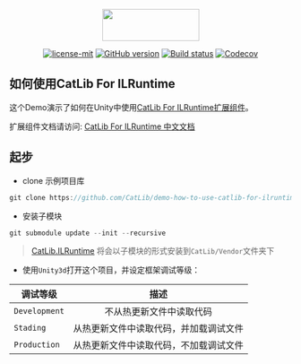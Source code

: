 <p align="center"><img width="173" height="57" src="http://catlib.io/imgs/logo-txt.png"></p>

<p align="center">
<a href="https://github.com/CatLib/CatLib/blob/master/LICENSE"><img src="https://img.shields.io/badge/license-MIT-blue.svg" title="license-mit" /></a>
<a href="https://github.com/CatLib/CatLib/"><img src="https://badge.fury.io/gh/catlib%2Fcatlib.svg" title="GitHub version" /></a>
<a href="https://ci.appveyor.com/project/catlib/core"><img src="https://ci.appveyor.com/api/projects/status/tk3o571mwbw2rykj?svg=true" title="Build status"/></a>
<a href="https://codecov.io/gh/CatLib/Core">
  <img src="https://codecov.io/gh/CatLib/Core/branch/master/graph/badge.svg" alt="Codecov" />
</a>

## 如何使用CatLib For ILRuntime

这个Demo演示了如何在Unity中使用[CatLib For ILRuntime扩展组件](https://github.com/CatLib/CatLib.ILRuntime)。

扩展组件文档请访问: [CatLib For ILRuntime 中文文档](https://ilruntime.catlib.io) 

## 起步

- clone 示例项目库

```csharp
git clone https://github.com/CatLib/demo-how-to-use-catlib-for-ilruntime.git
```

- 安装子模块

```csharp
git submodule update --init --recursive
```

> [CatLib.ILRuntime](https://github.com/CatLib/CatLib.ILRuntime) 将会以子模块的形式安装到`CatLib/Vendor`文件夹下

- 使用`Unity3d`打开这个项目，并设定框架调试等级：

| 调试等级                            | 描述                 |
| -------------------------------- |:----------------------------:|
| `Development`     | 不从热更新文件中读取代码      |
| `Stading`         | 从热更新文件中读取代码，并加载调试文件      |
| `Production`      | 从热更新文件中读取代码，不加载调试文件      |